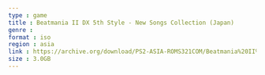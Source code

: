 ```yaml
---
type : game
title : Beatmania II DX 5th Style - New Songs Collection (Japan)
genre : 
format : iso
region : asia
link : https://archive.org/download/PS2-ASIA-ROMS321COM/Beatmania%20II%20DX%205th%20Style%20-%20New%20Songs%20Collection%20%28Japan%29.7z
size : 3.0GB
---
```

